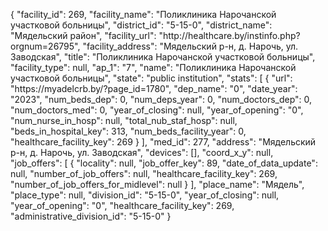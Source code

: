 {
    "facility_id": 269,
    "facility_name": "Поликлиника Нарочанской участковой больницы",
    "district_id": "5-15-0",
    "district_name": "Мядельский район",
    "facility_url": "http:\/\/healthcare.by\/instinfo.php?orgnum=26795",
    "facility_address": "Мядельский р-н, д. Нарочь, ул. Заводская",
    "title": "Поликлиника Нарочанской участковой больницы",
    "facility_type": null,
    "ap_1": "7",
    "name": "Поликлиника Нарочанской участковой больницы",
    "state": "public institution",
    "stats": [
        {
            "url": "https:\/\/myadelcrb.by\/?page_id=1780",
            "dep_name": "0",
            "date_year": "2023",
            "num_beds_dep": 0,
            "num_deps_year": 0,
            "num_doctors_dep": 0,
            "num_doctors_med": 0,
            "year_of_closing": null,
            "year_of_opening": "0",
            "num_nurse_in_hosp": null,
            "total_nub_staf_hosp": null,
            "beds_in_hospital_key": 313,
            "num_beds_facility_year": 0,
            "healthcare_facility_key": 269
        }
    ],
    "med_id": 277,
    "address": "Мядельский р-н, д. Нарочь, ул. Заводская",
    "devices": [],
    "coord_x_y": null,
    "job_offers": [
        {
            "locality": null,
            "job_offer_key": 89,
            "date_of_data_update": null,
            "number_of_job_offers": null,
            "healthcare_facility_key": 269,
            "number_of_job_offers_for_midlevel": null
        }
    ],
    "place_name": "Мядель",
    "place_type": null,
    "division_id": "5-15-0",
    "year_of_closing": null,
    "year_of_opening": "0",
    "healthcare_facility_key": 269,
    "administrative_division_id": "5-15-0"
}